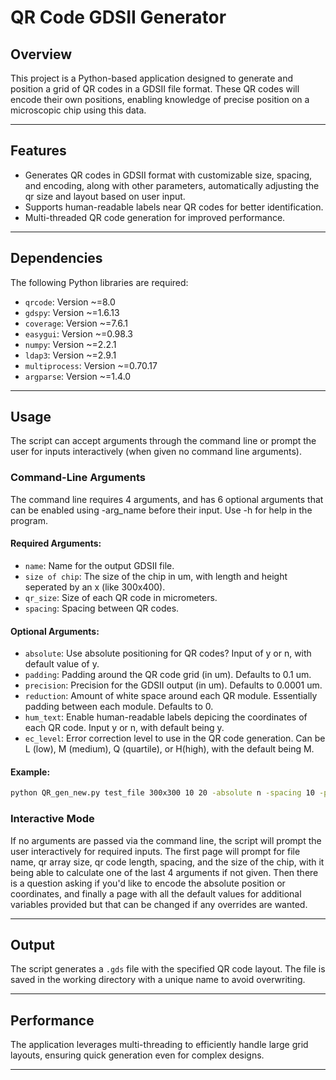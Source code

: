 
# **QR Code GDSII Generator**

## **Overview**
This project is a Python-based application designed to generate and position a grid of QR codes in a GDSII file format. These QR codes will encode their own positions, enabling knowledge of precise position on a microscopic chip using this data.

---

## **Features**
- Generates QR codes in GDSII format with customizable size, spacing, and encoding, along with other parameters, automatically adjusting the qr size and layout based on user input.
- Supports human-readable labels near QR codes for better identification.
- Multi-threaded QR code generation for improved performance.

---

## **Dependencies**
The following Python libraries are required:
- `qrcode`: Version ~=8.0
- `gdspy`: Version ~=1.6.13
- `coverage`: Version ~=7.6.1
- `easygui`: Version ~=0.98.3
- `numpy`: Version ~=2.2.1
- `ldap3`: Version ~=2.9.1
- `multiprocess`: Version ~=0.70.17
- `argparse`: Version ~=1.4.0

---

## **Usage**
The script can accept arguments through the command line or prompt the user for inputs interactively (when given no command line arguments). 

### **Command-Line Arguments**
The command line requires 4 arguments, and has 6 optional arguments that can be enabled using -arg_name before their input. Use -h for help in the program.

#### **Required Arguments**:
- `name`: Name for the output GDSII file.
- `size of chip`: The size of the chip in um, with length and height seperated by an x (like 300x400).
- `qr_size`: Size of each QR code in micrometers.
- `spacing`: Spacing between QR codes.
#### **Optional Arguments**:
- `absolute`: Use absolute positioning for QR codes? Input of y or n, with default value of y.
- `padding`: Padding around the QR code grid (in um). Defaults to 0.1 um.
- `precision`: Precision for the GDSII output (in um). Defaults to 0.0001 um.
- `reduction`: Amount of white space around each QR module. Essentially padding between each module. Defaults to 0.
- `hum_text`: Enable human-readable labels depicing the coordinates of each QR code. Input y or n, with default being y.
- `ec_level`: Error correction level to use in the QR code generation. Can be L (low), M (medium), Q (quartile), or H(high), with the default being M.

#### **Example**:
```bash
python QR_gen_new.py test_file 300x300 10 20 -absolute n -spacing 10 -padding 20 -hum_text n
```

### **Interactive Mode**
If no arguments are passed via the command line, the script will prompt the user interactively for required inputs.
The first page will prompt for file name, qr array size, qr code length, spacing, and the size of the chip, with it being able to calculate 
one of the last 4 arguments if not given. Then there is a question asking if you'd like to encode the absolute position or coordinates, and finally a page with all the default values for additional
variables provided but that can be changed if any overrides are wanted.

---


## **Output**
The script generates a `.gds` file with the specified QR code layout. The file is saved in the working directory with a unique name to avoid overwriting.

---

## **Performance**
The application leverages multi-threading to efficiently handle large grid layouts, ensuring quick generation even for complex designs.

---
